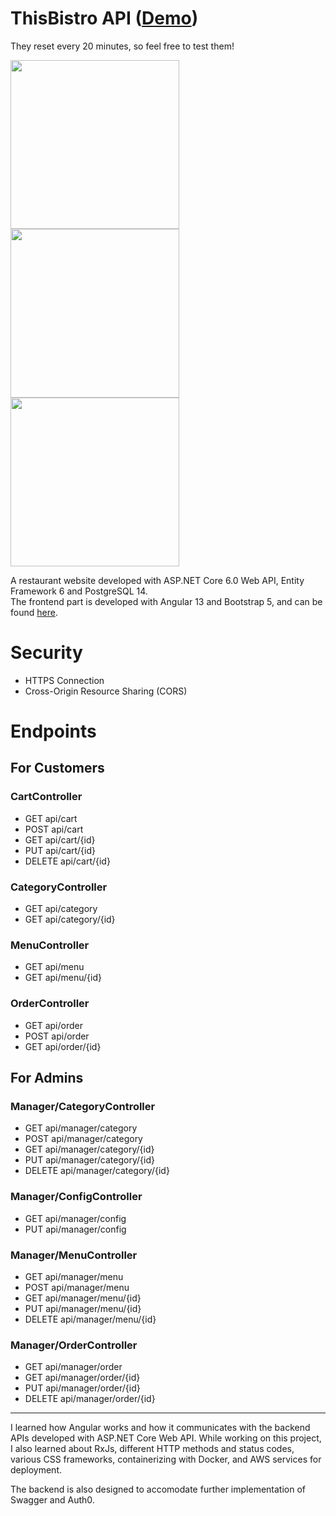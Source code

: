 # ThisBistro API ([Demo](https://thisbistro.com/))
They reset every 20 minutes, so feel free to test them!

<img src="https://projectcode9.com/images/thisbistro1.jpg" width="270"> <img src="https://projectcode9.com/images/thisbistro2.jpg" width="270"> <img src="https://projectcode9.com/images/thisbistro3.jpg" width="270">

A restaurant website developed with ASP.NET Core 6.0 Web API, Entity Framework 6 and PostgreSQL 14.  
The frontend part is developed with Angular 13 and Bootstrap 5, and can be found [here](https://github.com/projjk/ThisBistro-ng).

# Security
- HTTPS Connection
- Cross-Origin Resource Sharing (CORS)

# Endpoints
## For Customers
### CartController
- GET api/cart
- POST api/cart
- GET api/cart/{id}
- PUT api/cart/{id}
- DELETE api/cart/{id}
### CategoryController
- GET api/category
- GET api/category/{id}
### MenuController
- GET api/menu
- GET api/menu/{id}
### OrderController
- GET api/order
- POST api/order
- GET api/order/{id}

## 
## For Admins
### Manager/CategoryController
- GET api/manager/category
- POST api/manager/category
- GET api/manager/category/{id}
- PUT api/manager/category/{id}
- DELETE api/manager/category/{id}
### Manager/ConfigController
- GET api/manager/config
- PUT api/manager/config
### Manager/MenuController
- GET api/manager/menu
- POST api/manager/menu
- GET api/manager/menu/{id}
- PUT api/manager/menu/{id}
- DELETE api/manager/menu/{id}
### Manager/OrderController
- GET api/manager/order
- GET api/manager/order/{id}
- PUT api/manager/order/{id}
- DELETE api/manager/order/{id}

---

I learned how Angular works and how it communicates with the backend APIs developed with ASP.NET Core Web API. While working on this project, I also learned about RxJs, different HTTP methods and status codes, various CSS frameworks, containerizing with Docker, and AWS services for deployment.

The backend is also designed to accomodate further implementation of Swagger and Auth0.
